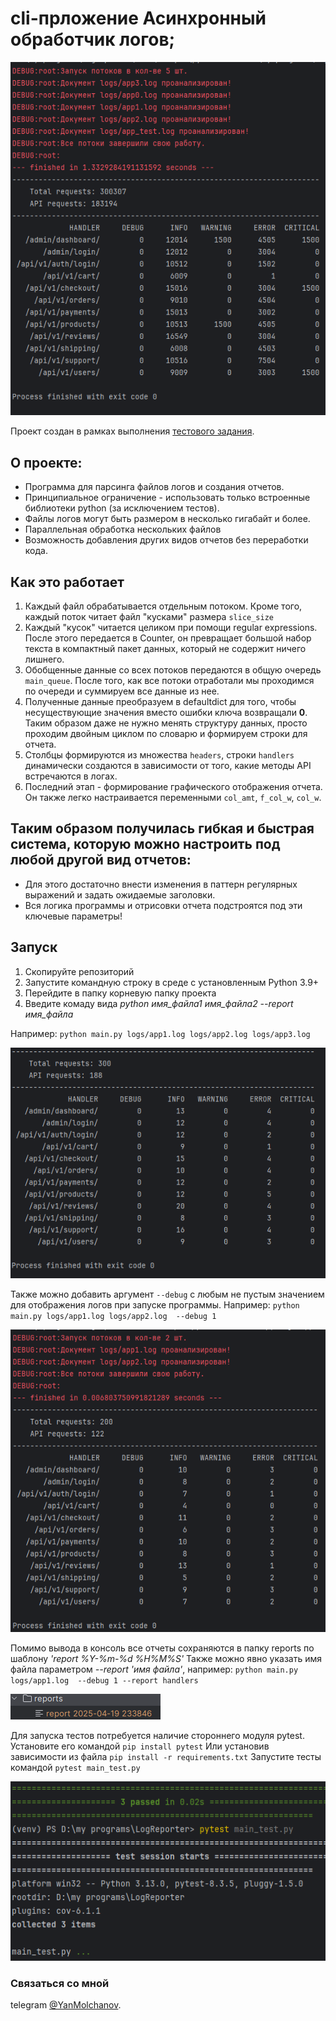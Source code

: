 # cli-прложение Асинхронный обработчик логов;

![img.png](images/img.png)

Проект создан в рамках выполнения
[тестового задания](https://docs.google.com/document/d/1JbnXWtv85z96jxBKLpIxmxfdZt6G6xOyti9AWlNPt1A/edit?tab=t.0#heading=h.ge2y49g7qwcb).

## О проекте: 
- Программа для парсинга файлов логов и создания отчетов.
- Принципиальное ограничение - использовать только встроенные библиотеки python (за исключением тестов).
- Файлы логов могут быть размером в несколько гигабайт и более.
- Параллельная обработка нескольких файлов
- Возможность добавления других видов отчетов без переработки кода.

## Как это работает
1. Каждый файл обрабатывается отдельным потоком. Кроме того, каждый поток читает файл "кусками" размера `slice_size`
2. Каждый "кусок" читается целиком при помощи regular expressions. После этого передается в Counter, он превращает большой набор текста в компактный пакет данных, который не содержит ничего лишнего.
3. Обобщенные данные со всех потоков передаются в общую очередь `main_queue`. После того, как все потоки отработали мы проходимся по очереди и суммируем все данные из нее.
4. Полученные данные преобразуем в defaultdict для того, чтобы несуществующие значения вместо ошибки ключа возвращали **0**. Таким образом даже не нужно менять структуру данных, просто проходим двойным циклом по словарю и формируем строки для отчета.
5. Столбцы формируются из множества `headers`, строки `handlers` динамически создаются в зависимости от того, какие методы API встречаются в логах.
6. Последний этап - формирование графического отображения отчета. Он также легко настраивается переменными `col_amt`, `f_col_w`, `col_w`.

## Таким образом получилась гибкая и быстрая система, которую можно настроить под любой другой вид отчетов:
- Для этого достаточно внести изменения в паттерн регулярных выражений и задать ожидаемые заголовки.
- Вся логика программы и отрисовки отчета подстроятся под эти ключевые параметры!

## Запуск
1. Скопируйте репозиторий
2. Запустите командную строку в среде с установленным Python 3.9+
3. Перейдите в папку корневую папку проекта
4. Введите комаду вида _python имя_файла1 имя_файла2 --report имя_файла_

Например:  `python main.py logs/app1.log logs/app2.log logs/app3.log`

![img_2.png](images/img_2.png)

Также можно добавить аргумент `--debug` с любым не пустым значением для отображения логов при запуске программы. Например:
`python main.py logs/app1.log logs/app2.log  --debug 1`

![img_3.png](images/img_3.png)

Помимо вывода в консоль все отчеты сохраняются в папку reports по шаблону _'report %Y-%m-%d %H%M%S'_
Также можно явно указать имя файла параметром _--report 'имя файла'_, например:
`python main.py logs/app1.log  --debug 1 --report handlers`

![img_4.png](images/img_4.png)


Для запуска тестов потребуется наличие стороннего модуля pytest.
Установите его командой `pip install pytest`
Или установив зависимости из файла `pip install -r requirements.txt`
Запустите тесты командой `pytest main_test.py`

![img_1.png](images/img_1.png)


### Связаться со мной
telegram [@YanMolchanov](https://t.me/YanMolchanov).

